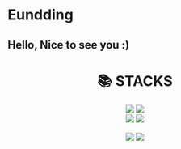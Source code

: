 <!-- - 👋 Hi, I’m @Eundding
- 👀 I’m interested in ...
- 🌱 I’m currently learning ...
- 💞️ I’m looking to collaborate on ...
- 📫 How to reach me ... -->

# Eundding
## Hello, Nice to see you :)

<div align=center><h1>📚 STACKS</h1></div>

<div align=center> 
  <img src="https://img.shields.io/badge/c++-00599C?style=for-the-badge&logo=c%2B%2B&logoColor=white">
  <img src="https://img.shields.io/badge/python-3776AB?style=for-the-badge&logo=python&logoColor=white"> 
  <br>
  
  <img src="https://img.shields.io/badge/html5-E34F26?style=for-the-badge&logo=html5&logoColor=white"> 
  <img src="https://img.shields.io/badge/css-1572B6?style=for-the-badge&logo=css3&logoColor=white"> 
<!--   <img src="https://img.shields.io/badge/javascript-F7DF1E?style=for-the-badge&logo=javascript&logoColor=black">  -->
<!--   <img src="https://img.shields.io/badge/jquery-0769AD?style=for-the-badge&logo=jquery&logoColor=white"> -->
  <br>
  
<!--   <img src="https://img.shields.io/badge/mysql-4479A1?style=for-the-badge&logo=mysql&logoColor=white">  -->
<!--   <img src="https://img.shields.io/badge/firebase-FFCA28?style=for-the-badge&logo=firebase&logoColor=white"> -->
  <br>
  
<!--   <img src="https://img.shields.io/badge/react-61DAFB?style=for-the-badge&logo=react&logoColor=black">  --> 
  
<!--   <img src="https://img.shields.io/badge/spring-6DB33F?style=for-the-badge&logo=spring&logoColor=white">  -->
<!--   <img src="https://img.shields.io/badge/django-092E20?style=for-the-badge&logo=django&logoColor=white">
  <img src="https://img.shields.io/badge/flask-000000?style=for-the-badge&logo=flask&logoColor=white"> -->
<!--   <img src="https://img.shields.io/badge/flutter-02569B?style=for-the-badge&logo=flutter&logoColor=white"> -->
<!-- 
  <img src="https://img.shields.io/badge/linux-FCC624?style=for-the-badge&logo=linux&logoColor=black"> 
  <br> -->
  
  <img src="https://img.shields.io/badge/github-181717?style=for-the-badge&logo=github&logoColor=white">
  <img src="https://img.shields.io/badge/git-F05032?style=for-the-badge&logo=git&logoColor=white">
  <br>
</div>



<!---
Eundding/Eundding is a ✨ special ✨ repository because its `README.md` (this file) appears on your GitHub profile.
You can click the Preview link to take a look at your changes.
--->
